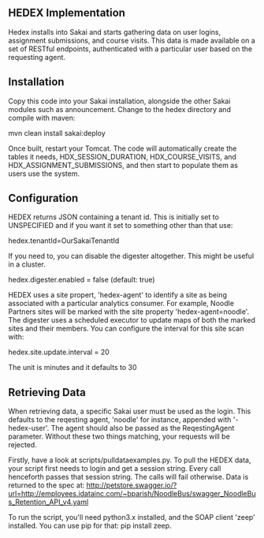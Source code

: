 HEDEX Implementation
--------------------

Hedex installs into Sakai and starts gathering data on user logins, assignment
submissions, and course visits. This data is made available on a set of RESTful
endpoints, authenticated with a particular user based on the requesting agent.

Installation
------------

Copy this code into your Sakai installation, alongside the other Sakai modules
such as announcement. Change to the hedex directory and compile with maven:

mvn clean install sakai:deploy

Once built, restart your Tomcat. The code will automatically create the tables
it needs, HDX\_SESSION\_DURATION, HDX\_COURSE\_VISITS, and
HDX\_ASSIGNMENT\_SUBMISSIONS, and then start to populate them as users use the
system.

Configuration
-------------

HEDEX returns JSON containing a tenant id. This is initially set to UNSPECIFIED
and if you want it set to something other than that use:

hedex.tenantId=OurSakaiTenantId

If you need to, you can disable the digester altogether. This might be useful in
a cluster.

hedex.digester.enabled = false (default: true)

HEDEX uses a site propert, 'hedex-agent' to identify a site as being associated
with a particular analytics consumer. For example, Noodle Partners sites will
be marked with the site property 'hedex-agent=noodle'. The digester uses a
scheduled executor to update maps of both the marked sites and their members.
You can configure the interval for this site scan with:

hedex.site.update.interval = 20

The unit is minutes and it defaults to 30

Retrieving Data
---------------

When retrieving data, a specific Sakai user must be used as the login. This
defaults to the reqesting agent, 'noodle' for instance, appended with
'-hedex-user'. The agent should also be passed as the ReqestingAgent parameter.
Without these two things matching, your requests will be rejected.

Firstly, have a look at scripts/pulldataexamples.py. To pull the HEDEX data,
your script first needs to login and get a session string. Every call henceforth
passes that session string. The calls will fail otherwise. Data is returned to the 
spec at: http://petstore.swagger.io/?url=http://employees.idatainc.com/~bparish/NoodleBus/swagger_NoodleBus_Retention_API_v4.yaml

To run the script, you'll need python3.x installed, and the SOAP client 'zeep'
installed. You can use pip for that: pip install zeep.
